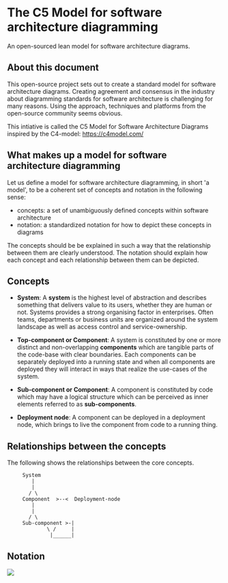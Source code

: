 # The C5 Model for software architecture diagramming

An open-sourced lean model for software architecture diagrams. 

## About this document

This open-source project sets out to create a standard model for software architecture diagrams. Creating agreement and consensus in the industry about diagramming standards for software architecture is challenging for many reasons. Using the approach, techniques and platforms from the open-source community seems obvious. 

This intiative is called the C5 Model for Software Architecture Diagrams inspired by the C4-model: https://c4model.com/
## What makes up a model for software architecture diagramming 

Let us define a model for software architecture diagramming, in short 'a model', to be a coherent set of concepts and notation in the following sense: 

- concepts: a set of unambiguously defined concepts within software architecture 
- notation: a standardized notation for how to depict these concepts in diagrams

The concepts should be be explained in such a way that the relationship between them are clearly understood. The notation should explain how each concept and each relationship between them can be depicted. 

## Concepts

- **System**: A **system** is the highest level of abstraction and describes something that delivers value to its users, whether they are human or not. Systems provides a strong organising factor in enterprises. Often teams, departments or business units are organized around the system landscape as well as access control and service-ownership. 

- **Top-component or Component**: A system is constituted by one or more distinct and non-overlapping **components** which are tangible parts of the code-base with clear boundaries. Each components can be separately deployed into a running state and when all components are deployed they will interact in ways that realize the use-cases of the system.

- **Sub-component or Component**: A component is constituted by code which may have a logical structure which can be perceived as inner elements referred to as **sub-components**.

- **Deployment node**: A component can be deployed in a deployment node, which brings to live the component from code to a running thing.

## Relationships between the concepts

The following shows the relationships between the core concepts.

```
     System
        |
        |
       / \
     Component  >--<  Deployment-node
        |
        |
       / \
     Sub-component >-|
             \ /     |
              |______|

```

## Notation

![](images/legend.png)
